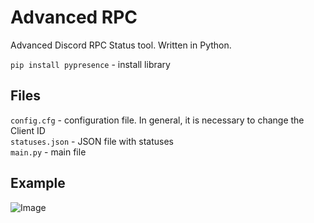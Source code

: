# Advanced RPC
Advanced Discord RPC Status tool. Written in Python.

`pip install pypresence` - install library

## Files
`config.cfg` - configuration file. In general, it is necessary to change the Client ID <br />
`statuses.json` - JSON file with statuses <br />
`main.py` - main file

## Example
![Image](https://cdn.discordapp.com/attachments/944882388859777084/1105460738014838814/image.png)